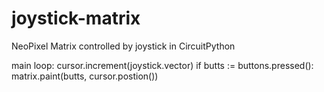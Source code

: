 # joystick-matrix
NeoPixel Matrix controlled by joystick in CircuitPython

main loop:
  cursor.increment(joystick.vector)
  if butts := buttons.pressed():
    matrix.paint(butts, cursor.postion())
